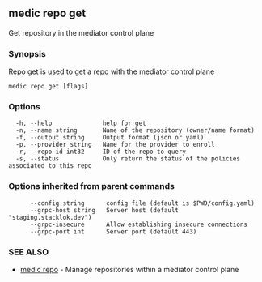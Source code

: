 ## medic repo get

Get repository in the mediator control plane

### Synopsis

Repo get is used to get a repo with the mediator control plane

```
medic repo get [flags]
```

### Options

```
  -h, --help              help for get
  -n, --name string       Name of the repository (owner/name format)
  -f, --output string     Output format (json or yaml)
  -p, --provider string   Name for the provider to enroll
  -r, --repo-id int32     ID of the repo to query
  -s, --status            Only return the status of the policies associated to this repo
```

### Options inherited from parent commands

```
      --config string      config file (default is $PWD/config.yaml)
      --grpc-host string   Server host (default "staging.stacklok.dev")
      --grpc-insecure      Allow establishing insecure connections
      --grpc-port int      Server port (default 443)
```

### SEE ALSO

* [medic repo](medic_repo.md)	 - Manage repositories within a mediator control plane

